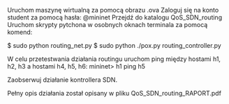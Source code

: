 Uruchom maszynę wirtualną za pomocą obrazu .ova
Zaloguj się na konto student za pomocą hasła: @mininet
Przejdź do katalogu QoS_SDN_routing
Uruchom skrypty pytchona w osobnych oknach terminala za pomocą komend:

$ sudo python routing_net.py
$ sudo python ./pox.py routing_controller.py

W celu przetestwania działania routingu uruchom ping między hostami h1, h2, h3 a hostami h4, h5, h6:
mininet> h1 ping h5

Zaobserwuj działanie kontrollera SDN.

Pełny opis działania został opisany w pliku QoS_SDN_routing_RAPORT.pdf


